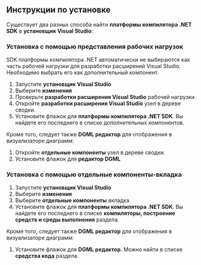 ## <a name="installation-instructions"></a>Инструкции по установке 

Существует два разных способа найти **платформы компилятора .NET SDK** в **установщик Visual Studio**:

### <a name="install-using-the-workloads-view"></a>Установка с помощью представления рабочих нагрузок

SDK платформы компилятора .NET автоматически не выбираются как часть рабочей нагрузки для разработки расширений Visual Studio. Необходимо выбрать его как дополнительный компонент.

1. Запустите **установщик Visual Studio** 
1. Выберите **изменения** 
1. Проверьте **разработки расширения Visual Studio** рабочей нагрузки.
1. Откройте **разработки расширения Visual Studio** узел в дереве сводки.
1. Установите флажок для **платформы компилятора .NET SDK**. Вы найдете его последнего в списке дополнительных компонентов.

Кроме того, следует также **DGML редактор** для отображения в визуализаторе диаграмм:

1. Откройте **отдельные компоненты** узел в дереве сводки.
1. Установите флажок для **редактор DGML**

### <a name="install-using-the-individual-components-tab"></a>Установка с помощью отдельные компоненты-вкладка

1. Запустите **установщик Visual Studio** 
1. Выберите **изменения** 
1. Выберите **отдельные компоненты** вкладка 
1. Установите флажок для **платформы компилятора .NET SDK**. Вы найдете его последнего в списке **компиляторы, построение средств и среды выполнения** раздела.

Кроме того, следует также **DGML редактор** для отображения в визуализаторе диаграмм:

1. Установите флажок для **DGML редактор**. Можно найти в списке **средства кода** раздела.

